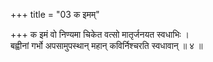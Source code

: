 +++
title = "03 क इमम्"

+++
क इमं वो निण्यमा चिकेत वत्सो मातृर्जनयत स्वधाभिः ।  
बह्वीनां गर्भो अपसामुपस्थान् महान् कविर्निश्चरति स्वधावान् ॥ ४ ॥